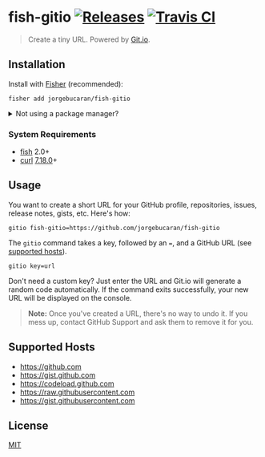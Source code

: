 # fish-gitio [![Releases](https://img.shields.io/github/release/jorgebucaran/fish-gitio.svg?label=&color=0080FF)](https://github.com/jorgebucaran/fish-gitio/releases/latest) [![Travis CI](https://img.shields.io/travis/jorgebucaran/fish-gitio.svg?label=)](https://travis-ci.org/jorgebucaran/fish-gitio)

> Create a tiny URL. Powered by <a href=https://git.io title="GitHub URL Shortener">Git.io</a>.

## Installation

Install with [Fisher](https://github.com/jorgebucaran/fisher) (recommended):

```
fisher add jorgebucaran/fish-gitio
```

<details>
<summary>Not using a package manager?</summary>

---

Copy [`gitio.fish`](gitio.fish) to any directory on your function path.

```fish
set -q XDG_CONFIG_HOME; or set XDG_CONFIG_HOME ~/.config
curl https://git.io/gitio.fish --create-dirs -sLo $XDG_CONFIG_HOME/fish/functions/gitio.fish
```

To uninstall it, remove `gitio.fish`.

</details>

### System Requirements

- [fish](https://github.com/fishshell) 2.0+
- [curl](https://github.com/curl/curl) [7.18.0](https://curl.haxx.se/changes.html#7_18_0)+

## Usage

You want to create a short URL for your GitHub profile, repositories, issues, release notes, gists, etc. Here's how:

```properties
gitio fish-gitio=https://github.com/jorgebucaran/fish-gitio
```

The `gitio` command takes a key, followed by an `=`, and a GitHub URL (see [supported hosts](#supported-hosts)).

```properties
gitio key=url
```

Don't need a custom key? Just enter the URL and Git.io will generate a random code automatically. If the command exits successfully, your new URL will be displayed on the console.

> **Note:** Once you've created a URL, there's no way to undo it. If you mess up, contact GitHub Support and ask them to remove it for you.

## Supported Hosts

- https://github.com
- https://gist.github.com
- https://codeload.github.com
- https://raw.githubusercontent.com
- https://gist.githubusercontent.com

## License

[MIT](LICENSE.md)
